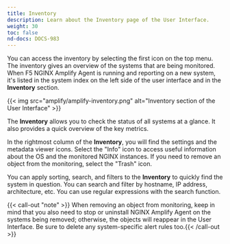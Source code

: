 ```yaml
---
title: Inventory
description: Learn about the Inventory page of the User Interface.
weight: 30
toc: false
nd-docs: DOCS-983
---
```


You can access the inventory by selecting the first icon on the top menu. The inventory gives an overview of the systems that are being monitored. When F5 NGINX Amplify Agent is running and reporting on a new system, it's listed in the system index on the left side of the user interface and in the **Inventory** section.

{{< img src="amplify/amplify-inventory.png" alt="Inventory section of the User Interface" >}}

The **Inventory** allows you to check the status of all systems at a glance. It also provides a quick overview of the key metrics.

In the rightmost column of the **Inventory**, you will find the settings and the metadata viewer icons. Select the "Info" icon to access useful information about the OS and the monitored NGINX instances. If you need to remove an object from the monitoring, select the "Trash" icon.

You can apply sorting, search, and filters to the **Inventory** to quickly find the system in question. You can search and filter by hostname, IP address, architecture, etc. You can use regular expressions with the search function.

{{< call-out "note" >}} When removing an object from monitoring, keep in mind that you also need to stop or uninstall NGINX Amplify Agent on the systems being removed; otherwise, the objects will reappear in the User Interface. Be sure to delete any system-specific alert rules too.{{< /call-out >}}